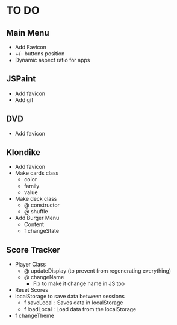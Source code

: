# TO DO

## Main Menu
 + Add Favicon
 + +/- buttons position
 + Dynamic aspect ratio for apps

## JSPaint
 + Add favicon
 + Add gif

## DVD
 + Add favicon

## Klondike
 + Add favicon
 + Make cards class
 	+ color
 	+ family
 	+ value
 + Make deck class
 	+ @ constructor
 	+ @ shuffle
 + Add Burger Menu
    + Content
    + f changeState

## Score Tracker
 + Player Class
   + @ updateDisplay (to prevent from regenerating everything)
   + @ changeName
      + Fix to make it change name in JS too
 + Reset Scores
 + localStorage to save data between sessions
   + f saveLocal : Saves data in localStorage
   + f loadLocal : Load data from the localStorage
 + f changeTheme